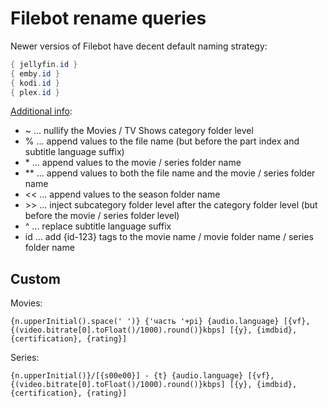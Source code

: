 # Filebot rename queries

Newer versios of Filebot have decent default naming strategy:

```java
{ jellyfin.id }
{ emby.id }
{ kodi.id }
{ plex.id }
```

[Additional info](https://www.filebot.net/forums/viewtopic.php?t=4116):

* ~ ... nullify the Movies / TV Shows category folder level
* % ... append values to the file name (but before the part index and subtitle language suffix)
* \* ... append values to the movie / series folder name
* \** ... append values to both the file name and the movie / series folder name
* \<< ... append values to the season folder name
* \>> ... inject subcategory folder level after the category folder level (but before the movie / series folder level)
* ^ ... replace subtitle language suffix
* id ... add {id-123} tags to the movie name / movie folder name / series folder name

## Custom

Movies:

```shell script
{n.upperInitial().space(' ')} {'часть '+pi} {audio.language} [{vf}, {(video.bitrate[0].toFloat()/1000).round()}kbps] [{y}, {imdbid}, {certification}, {rating}]
```

Series:

```shell script
{n.upperInitial()}/[{s00e00}] - {t} {audio.language} [{vf}, {(video.bitrate[0].toFloat()/1000).round()}kbps] [{y}, {imdbid}, {certification}, {rating}]
```
